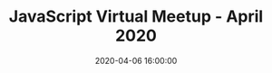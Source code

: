 ---
title: JavaScript Virtual Meetup - April 2020
image: javascript.png
date: 2020-04-06 16:00:00
link: https://www.crowdcast.io/e/javascript-virtual
tags:
  - meetups
  - javascript
---